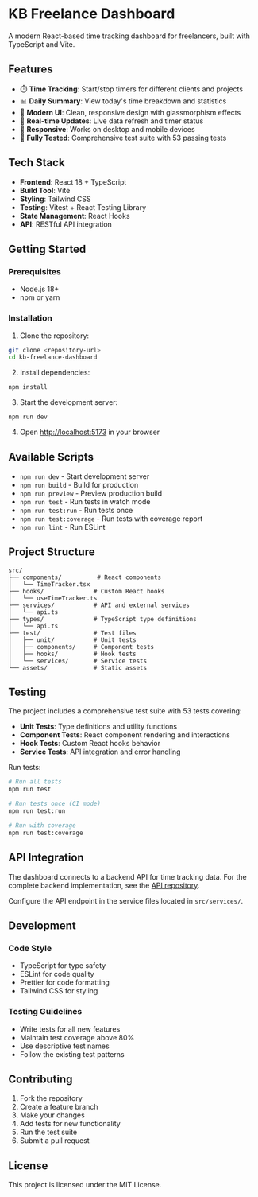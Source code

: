 # KB Freelance Dashboard

A modern React-based time tracking dashboard for freelancers, built with TypeScript and Vite.

## Features

- ⏱️ **Time Tracking**: Start/stop timers for different clients and projects
- 📊 **Daily Summary**: View today's time breakdown and statistics
- 🎨 **Modern UI**: Clean, responsive design with glassmorphism effects
- 🔄 **Real-time Updates**: Live data refresh and timer status
- 📱 **Responsive**: Works on desktop and mobile devices
- 🧪 **Fully Tested**: Comprehensive test suite with 53 passing tests

## Tech Stack

- **Frontend**: React 18 + TypeScript
- **Build Tool**: Vite
- **Styling**: Tailwind CSS
- **Testing**: Vitest + React Testing Library
- **State Management**: React Hooks
- **API**: RESTful API integration

## Getting Started

### Prerequisites

- Node.js 18+ 
- npm or yarn

### Installation

1. Clone the repository:
```bash
git clone <repository-url>
cd kb-freelance-dashboard
```

2. Install dependencies:
```bash
npm install
```

3. Start the development server:
```bash
npm run dev
```

4. Open [http://localhost:5173](http://localhost:5173) in your browser

## Available Scripts

- `npm run dev` - Start development server
- `npm run build` - Build for production
- `npm run preview` - Preview production build
- `npm run test` - Run tests in watch mode
- `npm run test:run` - Run tests once
- `npm run test:coverage` - Run tests with coverage report
- `npm run lint` - Run ESLint

## Project Structure

```
src/
├── components/          # React components
│   └── TimeTracker.tsx
├── hooks/              # Custom React hooks
│   └── useTimeTracker.ts
├── services/           # API and external services
│   └── api.ts
├── types/              # TypeScript type definitions
│   └── api.ts
├── test/               # Test files
│   ├── unit/           # Unit tests
│   ├── components/     # Component tests
│   ├── hooks/          # Hook tests
│   └── services/       # Service tests
└── assets/             # Static assets
```

## Testing

The project includes a comprehensive test suite with 53 tests covering:

- **Unit Tests**: Type definitions and utility functions
- **Component Tests**: React component rendering and interactions
- **Hook Tests**: Custom React hooks behavior
- **Service Tests**: API integration and error handling

Run tests:
```bash
# Run all tests
npm run test

# Run tests once (CI mode)
npm run test:run

# Run with coverage
npm run test:coverage
```

## API Integration

The dashboard connects to a backend API for time tracking data. For the complete backend implementation, see the [API repository](https://github.com/kevinbinder/kb-freelance-api).

Configure the API endpoint in the service files located in `src/services/`.

## Development

### Code Style

- TypeScript for type safety
- ESLint for code quality
- Prettier for code formatting
- Tailwind CSS for styling

### Testing Guidelines

- Write tests for all new features
- Maintain test coverage above 80%
- Use descriptive test names
- Follow the existing test patterns

## Contributing

1. Fork the repository
2. Create a feature branch
3. Make your changes
4. Add tests for new functionality
5. Run the test suite
6. Submit a pull request

## License

This project is licensed under the MIT License.